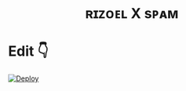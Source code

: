 
<h1 align="center">
  <b>ʀɪᴢᴏᴇʟ X sᴘᴀᴍ</b>
</h1>

# Edit 👇

[![Deploy](https://www.herokucdn.com/deploy/button.svg)](https://heroku.com/deploy?template=https://github.com/thelizoel/SpamBot-deploy)
